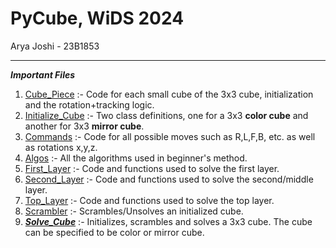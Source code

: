 # PyCube, WiDS 2024
Arya Joshi - 23B1853
***
***Important Files***
1. [Cube_Piece](Cube_Piece.py) :- Code for each small cube of the 3x3 cube, initialization and the rotation+tracking logic.
2. [Initialize_Cube](Initialize_Cube.py) :- Two class definitions, one for a 3x3 **color cube** and another for 3x3 **mirror cube**.
3. [Commands](Commands.py) :- Code for all possible moves such as R,L,F,B, etc. as well as rotations x,y,z.
4. [Algos](Algos.py) :- All the algorithms used in beginner's method.
5. [First_Layer](First_Layer.py) :- Code and functions used to solve the first layer.
6. [Second_Layer](Second_Layer.py) :- Code and functions used to solve the second/middle layer.
7. [Top_Layer](Top_Layer.py) :- Code and functions used to solve the top layer.
8. [Scrambler](Scrambler.py) :- Scrambles/Unsolves an initialized cube.
9. [***Solve_Cube***](Solve_Cube.py) :- Initializes, scrambles and solves a 3x3 cube. The cube can be specified to be color or mirror cube.
